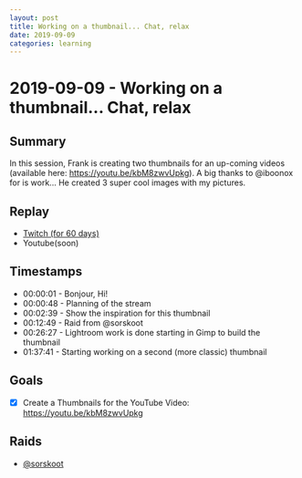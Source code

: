 ```yaml
---
layout: post
title: Working on a thumbnail... Chat, relax
date: 2019-09-09
categories: learning
---
```



# 2019-09-09 - Working on a thumbnail... Chat, relax

## Summary

In this session, Frank is creating two thumbnails for an up-coming videos (available here: https://youtu.be/kbM8zwvUpkg). A big thanks to @iboonox for is work... He created 3 super cool images with my pictures.

## Replay


- [Twitch (for 60 days)](https://www.twitch.tv/videos/479300898)
- Youtube(soon)


## Timestamps


- 00:00:01 - Bonjour, Hi!
- 00:00:48 - Planning of the stream 
- 00:02:39 - Show the inspiration for this thumbnail 
- 00:12:49 - Raid from @sorskoot 
- 00:26:27 - Lightroom work is done starting in Gimp to build the thumbnail 
- 01:37:41 - Starting working on a second (more classic) thumbnail


Goals
-----

- [X] Create a Thumbnails for the YouTube Video: https://youtu.be/kbM8zwvUpkg


Raids
-------------

- [@sorskoot](https://www.twitch.tv/sorskoot)



